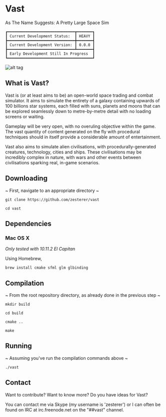 # Vast
As The Name Suggests: A Pretty Large Space Sim

```
┏━━━━━━━━━━━━━━━━━━━━━━━━━━━━━━┳━━━━━━━┓
┃ Current Development Status:  ┃ HEAVY ┃
┣━━━━━━━━━━━━━━━━━━━━━━━━━━━━━━╋━━━━━━━┫
┃ Current Development Version: ┃ 0.0.0 ┃
┣━━━━━━━━━━━━━━━━━━━━━━━━━━━━━━┻━━━━━━━┫
┃ Early Development Still In Progress  ┃
┗━━━━━━━━━━━━━━━━━━━━━━━━━━━━━━━━━━━━━━┛
```

![alt tag](https://raw.githubusercontent.com/zesterer/vast/master/misc/screen.png "A screenshot of the Vast test rendering scene")

## What is Vast?

Vast is (or at least aims to be) an open-world space trading and combat simulator. It aims to simulate the entirety of a galaxy containing upwards of 100 billions star systems, each filled with suns, planets and moons that can be explored seamlessly down to metre-by-metre detail with no loading screens or waiting.

Gameplay will be very open, with no overuling objective within the game. The vast quantity of content generated on the fly with procedural techniques should in itself provide a considerable amount of entertainment.

Vast also aims to simulate alien civilisations, with procedurally-generated creatures, technology, cities and ships. These civilisations may be incredibly complex in nature, with wars and other events between civilisations sparking real, in-game scenarios.

## Downloading

~ First, navigate to an appropriate directory ~

`git clone https://github.com/zesterer/vast`

`cd vast`

## Dependencies

### Mac OS X

*Only tested with 10.11.2 El Capitan*

Using Homebrew,

`brew install cmake sfml glm glbinding`

## Compilation

~ From the root repository directory, as already done in the previous step ~

`mkdir build`

`cd build`

`cmake ..`

`make`

## Running

~ Assuming you've run the compilation commands above ~

`./vast`

## Contact

Want to contribute? Want to know more? Do you have ideas for Vast?

You can contact me via Skype (my username is 'zesterer') or I can often be found on IRC at irc.freenode.net on the "##vast" channel.